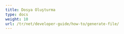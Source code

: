 ```yaml
---
title: Dosya Oluşturma
type: docs
weight: 10
url: /tr/net/developer-guide/how-to/generate-file/
---
```

